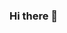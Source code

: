 ### Hi there 👋

<!--
**bharukimiller/bharukimiller** is a ✨ _special_ ✨ repository because its `README.md` (this file) appears on your GitHub profile.

Here are some ideas to get you started:

- 🔭 I'm currently a student at Lambda School learning how to do fullstack development
- 📫 How to reach me: [Email](bharukimiller@gmail.com) or LinkedIn(https://www.linkedin.com/in/brett-haruki-miller/)
- ⚡ Fun facts: I'm a huge fan of video games and building up the community!
-->
